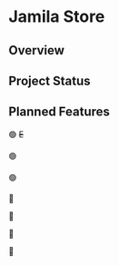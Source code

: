# Jamila Store 

## Overview


## Project Status



## Planned Features

🟢 ~~E~~ 

🟢 

🟢 

🔴 

🔴 

🔴 

🔴 

####
